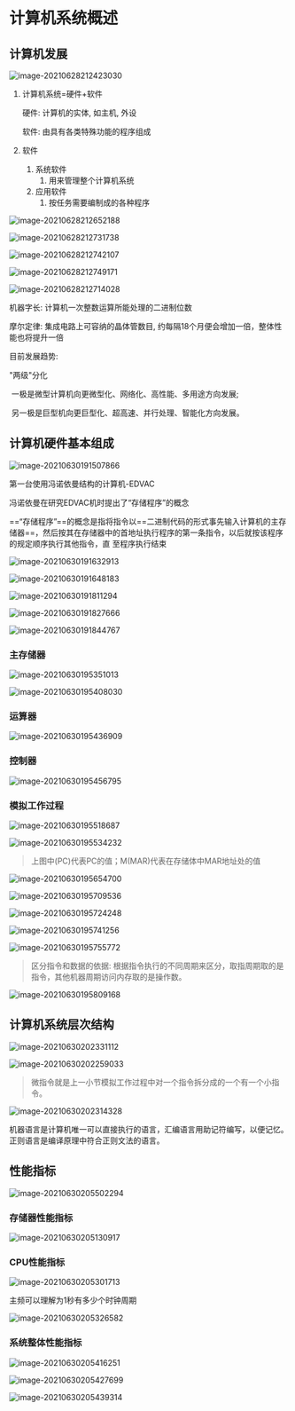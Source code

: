 # 计算机系统概述

## 计算机发展

![image-20210628212423030](Images/image-20210628212423030.png)

1. 计算机系统=硬件+软件

    硬件: 计算机的实体, 如主机, 外设

    软件: 由具有各类特殊功能的程序组成

2. 软件
    1. 系统软件
        1. 用来管理整个计算机系统
    2. 应用软件
        1. 按任务需要编制成的各种程序

![image-20210628212652188](Images/image-20210628212652188.png)

![image-20210628212731738](Images/image-20210628212731738.png)

![image-20210628212742107](Images/image-20210628212742107.png)

![image-20210628212749171](Images/image-20210628212749171.png)

![image-20210628212714028](Images/image-20210628212714028.png)

机器字长: 计算机一次整数运算所能处理的二进制位数

摩尔定律: 集成电路上可容纳的晶体管数目, 约每隔18个月便会增加一倍，整体性能也将提升一倍

目前发展趋势:

"两级"分化

​	一极是微型计算机向更微型化、网络化、高性能、多用途方向发展;

​	另一极是巨型机向更巨型化、超高速、并行处理、智能化方向发展。

## 计算机硬件基本组成

![image-20210630191507866](Images/image-20210630191507866.png)

第一台使用冯诺依曼结构的计算机-EDVAC

冯诺依曼在研究EDVAC机时提出了“存储程序”的概念

==“存储程序”==的概念是指将指令以==二进制代码的形式事先输入计算机的主存储器==，然后按其在存储器中的首地址执行程序的第一条指令，以后就按该程序的规定顺序执行其他指令，直 至程序执行结束

![image-20210630191632913](Images/image-20210630191632913.png)

![image-20210630191648183](Images/image-20210630191648183.png)

![image-20210630191811294](Images/image-20210630191811294.png)

![image-20210630191827666](Images/image-20210630191827666.png)

![image-20210630191844767](Images/image-20210630191844767.png)

### 主存储器

![image-20210630195351013](Images/image-20210630195351013.png)

![image-20210630195408030](Images/image-20210630195408030.png)

### 运算器

![image-20210630195436909](Images/image-20210630195436909.png)

### 控制器

![image-20210630195456795](Images/image-20210630195456795.png)

### 模拟工作过程

![image-20210630195518687](Images/image-20210630195518687.png)

![image-20210630195534232](Images/image-20210630195534232.png)

> 上图中(PC)代表PC的值；M(MAR)代表在存储体中MAR地址处的值

![image-20210630195654700](Images/image-20210630195654700.png)

![image-20210630195709536](Images/image-20210630195709536.png)

![image-20210630195724248](Images/image-20210630195724248.png)

![image-20210630195741256](Images/image-20210630195741256.png)

![image-20210630195755772](Images/image-20210630195755772.png)

> 区分指令和数据的依据:  根据指令执行的不同周期来区分，取指周期取的是指令，其他机器周期访问内存取的是操作数。

![image-20210630195809168](Images/image-20210630195809168.png)

## 计算机系统层次结构

![image-20210630202331112](Images/image-20210630202331112.png)

![image-20210630202259033](Images/image-20210630202259033.png)

> 微指令就是上一小节模拟工作过程中对一个指令拆分成的一个有一个小指令。

![image-20210630202314328](Images/image-20210630202314328.png)

机器语言是计算机唯一可以直接执行的语言，汇编语言用助记符编写，以便记忆。正则语言是编译原理中符合正则文法的语言。

## 性能指标

![image-20210630205502294](Images/image-20210630205502294.png)

### 存储器性能指标

![image-20210630205130917](Images/image-20210630205130917.png)

### CPU性能指标

![image-20210630205301713](Images/image-20210630205301713.png)

主频可以理解为1秒有多少个时钟周期

![image-20210630205326582](Images/image-20210630205326582.png)

### 系统整体性能指标

![image-20210630205416251](Images/image-20210630205416251.png)

![image-20210630205427699](Images/image-20210630205427699.png)

![image-20210630205439314](Images/image-20210630205439314.png)


